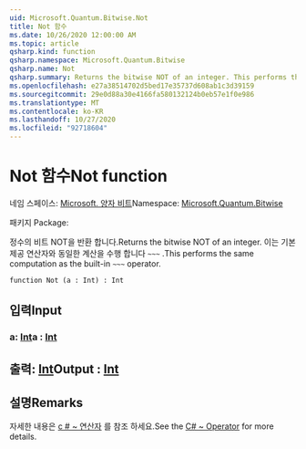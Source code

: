```yaml
---
uid: Microsoft.Quantum.Bitwise.Not
title: Not 함수
ms.date: 10/26/2020 12:00:00 AM
ms.topic: article
qsharp.kind: function
qsharp.namespace: Microsoft.Quantum.Bitwise
qsharp.name: Not
qsharp.summary: Returns the bitwise NOT of an integer. This performs the same computation as the built-in `~~~` operator.
ms.openlocfilehash: e27a38514702d5bed17e35737d608ab1c3d39159
ms.sourcegitcommit: 29e0d88a30e4166fa580132124b0eb57e1f0e986
ms.translationtype: MT
ms.contentlocale: ko-KR
ms.lasthandoff: 10/27/2020
ms.locfileid: "92718604"
---
```

# <a name="not-function"></a><span data-ttu-id="7595e-102">Not 함수</span><span class="sxs-lookup"><span data-stu-id="7595e-102">Not function</span></span>

<span data-ttu-id="7595e-103">네임 스페이스: [Microsoft. 양자 비트](xref:Microsoft.Quantum.Bitwise)</span><span class="sxs-lookup"><span data-stu-id="7595e-103">Namespace: [Microsoft.Quantum.Bitwise](xref:Microsoft.Quantum.Bitwise)</span></span>

<span data-ttu-id="7595e-104">패키지 [](https://nuget.org/packages/)</span><span class="sxs-lookup"><span data-stu-id="7595e-104">Package: [](https://nuget.org/packages/)</span></span>


<span data-ttu-id="7595e-105">정수의 비트 NOT을 반환 합니다.</span><span class="sxs-lookup"><span data-stu-id="7595e-105">Returns the bitwise NOT of an integer.</span></span>
<span data-ttu-id="7595e-106">이는 기본 제공 연산자와 동일한 계산을 수행 합니다 `~~~` .</span><span class="sxs-lookup"><span data-stu-id="7595e-106">This performs the same computation as the built-in `~~~` operator.</span></span>

```qsharp
function Not (a : Int) : Int
```


## <a name="input"></a><span data-ttu-id="7595e-107">입력</span><span class="sxs-lookup"><span data-stu-id="7595e-107">Input</span></span>

### <a name="a--int"></a><span data-ttu-id="7595e-108">a: [Int](xref:microsoft.quantum.lang-ref.int)</span><span class="sxs-lookup"><span data-stu-id="7595e-108">a : [Int](xref:microsoft.quantum.lang-ref.int)</span></span>





## <a name="output--int"></a><span data-ttu-id="7595e-109">출력: [Int](xref:microsoft.quantum.lang-ref.int)</span><span class="sxs-lookup"><span data-stu-id="7595e-109">Output : [Int](xref:microsoft.quantum.lang-ref.int)</span></span>



## <a name="remarks"></a><span data-ttu-id="7595e-110">설명</span><span class="sxs-lookup"><span data-stu-id="7595e-110">Remarks</span></span>

<span data-ttu-id="7595e-111">자세한 내용은 [c # ~ 연산자](https://docs.microsoft.com/dotnet/csharp/language-reference/operators/bitwise-complement-operator) 를 참조 하세요.</span><span class="sxs-lookup"><span data-stu-id="7595e-111">See the [C# ~ Operator](https://docs.microsoft.com/dotnet/csharp/language-reference/operators/bitwise-complement-operator) for more details.</span></span>